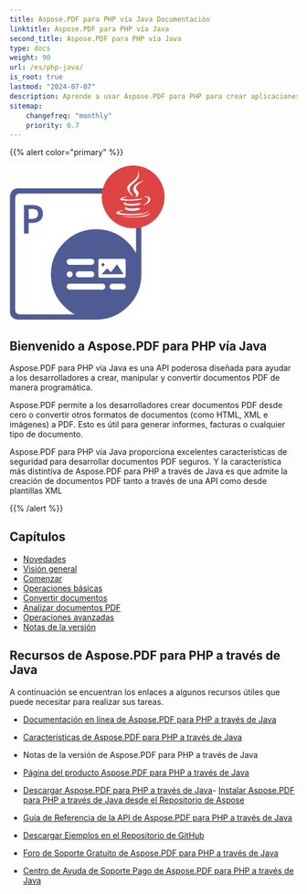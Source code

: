 ```yaml
---
title: Aspose.PDF para PHP vía Java Documentación
linktitle: Aspose.PDF para PHP vía Java
second_title: Aspose.PDF para PHP vía Java
type: docs
weight: 90
url: /es/php-java/
is_root: true
lastmod: "2024-07-07"
description: Aprende a usar Aspose.PDF para PHP para crear aplicaciones para el procesamiento de documentos PDF. Explora tutoriales, código de ejemplo y más.
sitemap:
    changefreq: "monthly"
    priority: 0.7
---
```


{{% alert color="primary" %}}

![Aspose.PDF para PHP vía Java](aspose_pdf-for-php-java.png)

## Bienvenido a Aspose.PDF para PHP vía Java

Aspose.PDF para PHP vía Java es una API poderosa diseñada para ayudar a los desarrolladores a crear, manipular y convertir documentos PDF de manera programática.

Aspose.PDF permite a los desarrolladores crear documentos PDF desde cero o convertir otros formatos de documentos (como HTML, XML e imágenes) a PDF. Esto es útil para generar informes, facturas o cualquier tipo de documento.

Aspose.PDF para PHP vía Java proporciona excelentes características de seguridad para desarrollar documentos PDF seguros.
 Y la característica más distintiva de Aspose.PDF para PHP a través de Java es que admite la creación de documentos PDF tanto a través de una API como desde plantillas XML

{{% /alert %}}

## Capítulos

- [Novedades](/pdf/es/php-java/whatsnew/)
- [Visión general](/pdf/es/php-java/overview/)
- [Comenzar](/pdf/es/php-java/get-started/)
- [Operaciones básicas](/pdf/es/php-java/basic-operations/)
- [Convertir documentos](/pdf/es/php-java/converting/)
- [Analizar documentos PDF](/pdf/es/php-java/parsing/)
- [Operaciones avanzadas](/pdf/es/php-java/advanced-operations/)
- [Notas de la versión]()

## Recursos de Aspose.PDF para PHP a través de Java

A continuación se encuentran los enlaces a algunos recursos útiles que puede necesitar para realizar sus tareas.

- [Documentación en línea de Aspose.PDF para PHP a través de Java](/pdf/es/php-java/)
- [Características de Aspose.PDF para PHP a través de Java](/pdf/es/java/key-features/)
- Notas de la versión de Aspose.PDF para PHP a través de Java
- [Página del producto Aspose.PDF para PHP a través de Java](https://products.aspose.com/pdf/php-java/)

- [Descargar Aspose.PDF para PHP a través de Java](https://github.com/aspose-pdf/Aspose.PDF-for-PHP-via-Java)- [Instalar Aspose.PDF para PHP a través de Java desde el Repositorio de Aspose](/pdf/es/php-java/installation/)
- [Guía de Referencia de la API de Aspose.PDF para PHP a través de Java](https://reference.aspose.com/java/pdf)
- [Descargar Ejemplos en el Repositorio de GitHub](https://github.com/aspose-pdf/Aspose.PDF-for-PHP-via-Java)
- [Foro de Soporte Gratuito de Aspose.PDF para PHP a través de Java](https://forum.aspose.com/c/pdf)
- [Centro de Ayuda de Soporte Pago de Aspose.PDF para PHP a través de Java](https://helpdesk.aspose.com/)
